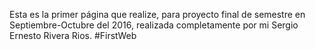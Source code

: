 Esta es la primer página que realize, para proyecto final de semestre en Septiembre-Octubre del 2016, realizada completamente por mi Sergio Ernesto Rivera Rios. #FirstWeb
